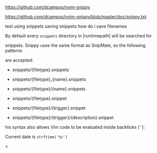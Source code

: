 https://github.com/dcampos/nvim-snippy

https://github.com/dcampos/nvim-snippy/blob/master/doc/snippy.txt


test using snippets
saving snippets
how do i save filenames


By default every `snippets` directory in |runtimepath| will be searched for

snippets. Snippy uses the same format as SnipMate, so the following patterns

are accepted:

- snippets/{filetype}.snippets

- snippets/{filetype}_{name}.snippets

- snippets/{filetype}/{name}.snippets

- snippets/{filetype}.snippet

- snippets/{filetype}/{trigger}.snippet

- snippets/{filetype}/{trigger}/{description}.snippet


his syntax also allows Vim code to be evaluated inside backticks (``):

>

Current date is `strftime('%c')`

<
